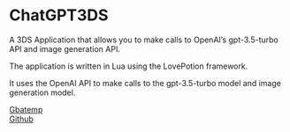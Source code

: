 # ChatGPT3DS 

A 3DS Application that allows you to make calls to OpenAI’s gpt-3.5-turbo API and image generation API.

The application is written in Lua using the LovePotion framework.

 It uses the OpenAI API to make calls to the gpt-3.5-turbo model and image generation model.
 
[Gbatemp](https://gbatemp.net/threads/release-chatgpt3ds-ask-chatgpt-questions-and-generate-images-from-your-3ds.628673/)  
[Github](https://github.com/CarsonKompon/ChatGPT3DS)